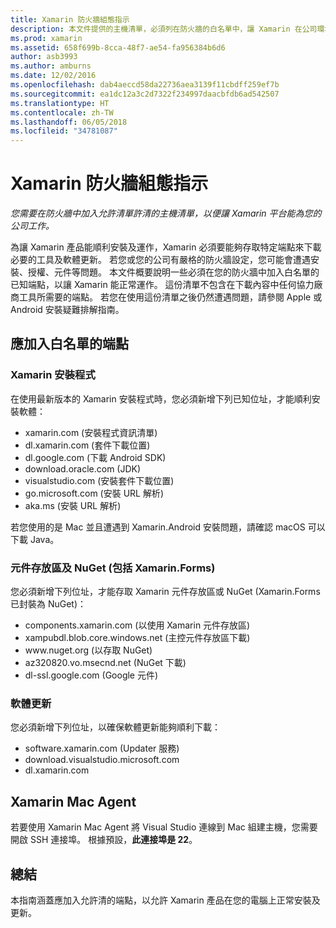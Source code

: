 ```yaml
---
title: Xamarin 防火牆組態指示
description: 本文件提供的主機清單，必須列在防火牆的白名單中，讓 Xamarin 在公司環境中運作。
ms.prod: xamarin
ms.assetid: 658f699b-8cca-48f7-ae54-fa956384b6d6
author: asb3993
ms.author: amburns
ms.date: 12/02/2016
ms.openlocfilehash: dab4aeccd58da22736aea3139f11cbdff259ef7b
ms.sourcegitcommit: ea1dc12a3c2d7322f234997daacbfdb6ad542507
ms.translationtype: HT
ms.contentlocale: zh-TW
ms.lasthandoff: 06/05/2018
ms.locfileid: "34781087"
---
```

# <a name="xamarin-firewall-configuration-instructions"></a>Xamarin 防火牆組態指示

_您需要在防火牆中加入允許清單許清的主機清單，以便讓 Xamarin 平台能為您的公司工作。_

為讓 Xamarin 產品能順利安裝及運作，Xamarin 必須要能夠存取特定端點來下載必要的工具及軟體更新。 若您或您的公司有嚴格的防火牆設定，您可能會遭遇安裝、授權、元件等問題。 本文件概要說明一些必須在您的防火牆中加入白名單的已知端點，以讓 Xamarin 能正常運作。 這份清單不包含在下載內容中任何協力廠商工具所需要的端點。 若您在使用這份清單之後仍然遭遇問題，請參閱 Apple 或 Android 安裝疑難排解指南。

## <a name="endpoints-to-whitelist"></a>應加入白名單的端點

### <a name="xamarin-installer"></a>Xamarin 安裝程式

在使用最新版本的 Xamarin 安裝程式時，您必須新增下列已知位址，才能順利安裝軟體：

-  xamarin.com (安裝程式資訊清單)
-  dl.xamarin.com (套件下載位置)
-  dl.google.com (下載 Android SDK)
-  download.oracle.com (JDK)
-  visualstudio.com (安裝套件下載位置)
-  go.microsoft.com (安裝 URL 解析)
-  aka.ms (安裝 URL 解析)

若您使用的是 Mac 並且遭遇到 Xamarin.Android 安裝問題，請確認 macOS 可以下載 Java。


### <a name="components-store-and-nuget-including-xamarinforms"></a>元件存放區及 NuGet (包括 Xamarin.Forms)

您必須新增下列位址，才能存取 Xamarin 元件存放區或 NuGet (Xamarin.Forms 已封裝為 NuGet)：

-  components.xamarin.com (以使用 Xamarin 元件存放區)
-  xampubdl.blob.core.windows.net (主控元件存放區下載)
-  www\.nuget.org (以存取 NuGet)
-  az320820.vo.msecnd.net (NuGet 下載)
-  dl-ssl.google.com (Google 元件)


### <a name="software-updates"></a>軟體更新

您必須新增下列位址，以確保軟體更新能夠順利下載：

-  software.xamarin.com (Updater 服務)
-  download.visualstudio.microsoft.com
-  dl.xamarin.com

## <a name="xamarin-mac-agent"></a>Xamarin Mac Agent

若要使用 Xamarin Mac Agent 將 Visual Studio 連線到 Mac 組建主機，您需要開啟 SSH 連接埠。 根據預設，**此連接埠是 22**。

## <a name="summary"></a>總結

本指南涵蓋應加入允許清的端點，以允許 Xamarin 產品在您的電腦上正常安裝及更新。

